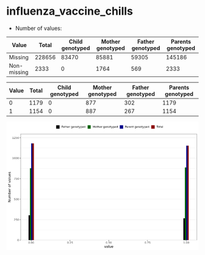 # influenza_vaccine_chills
- Number of values:

| Value | Total | Child genotyped | Mother genotyped | Father genotyped | Parents genotyped |
| ----- | ----- | --------------- | ---------------- | ---------------- |---------------- |
| Missing | 228656 | 83470 | 85881 | 59305 | 145186 |
| Non-missing | 2333 | 0 | 1764 | 569 | 2333 |

| Value | Total | Child genotyped | Mother genotyped | Father genotyped | Parents genotyped |
| ----- | ----- | --------------- | ---------------- | ---------------- |---------------- |
| 0 | 1179 | 0 | 877 | 302 | 1179 |
| 1 | 1154 | 0 | 887 | 267 | 1154 |



![](influenza_vaccine_chills_n.png)




